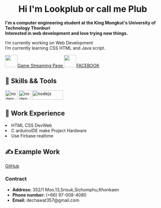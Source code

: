 <h1 align="center"> <b> Hi  I'm Lookplub or call me Plub </b>
</h1>

<p align="left"> <b>        I'm a computer engineering student at the King Mongkut's University of Technology Thonburi <br />Interested in web development and love trying new things. </b></p>

<p align="left"> I’m currently working on Web Development <br /> I’m currently learning CSS HTML and Java script.</p>

 <a href="https://www.facebook.com/P-lub-Gaming-102563579143297" class="text-center">
    <img src="https://upload.wikimedia.org/wikipedia/commons/thumb/f/fe/Video-Game-Controller-Icon-IDV-green.svg/1024px-Video-Game-Controller-Icon-IDV-green.svg.png" alt=""width="40" height="40">Game Streaming Page </a>
<a href="https://www.facebook.com/profile.php?id=100017935664780" class="text-center">
    <img src="https://cdn3.iconfinder.com/data/icons/free-social-icons/67/facebook_circle_color-512.png" alt=""width="40" height="40">FACEBOOK</a>             
 
<h2 align="left"> 🔧 Skills && Tools </h2>
<a href="https://www.arduino.cc" rel="nofollow"> 
    <img src="https://upload.wikimedia.org/wikipedia/commons/thumb/8/87/Arduino_Logo.svg/1024px-Arduino_Logo.svg.png" alt="nodejs" width="40" height="30" style="max-width: 100%;"></a>
<a href="https://code.visualstudio.com" rel="nofollow"> 
    <img src="https://cdn.icon-icons.com/icons2/2107/PNG/512/file_type_vscode_icon_130084.png" alt="nodejs" width="40" height="30" style="max-width: 100%;"></a>  
<a href="https://console.firebase.google.com" rel="nofollow"> 
    <img src="https://upload.wikimedia.org/wikipedia/commons/thumb/3/37/Firebase_Logo.svg/1280px-Firebase_Logo.svg.png" alt="nodejs" width="100" height="30" style="max-width: 100%;"></a> 
    
<h2 align="left"> 🌟 Work Experience </h2
 <ul>
      <li>HTML CSS DevWeb</li>
      <li>C arduinoIDE make Project Hardware</li>
      <li>Use Firbase realtime</li>
 </ul>
<h2 align="left"> ✍️ Example Work  </h2>  
  <a href="https://github.com/DechawatRoyda/Dechawat/edit/main/README.md">GitHub</a>
  
<h3>Contract</h3>
      <ul>
        <li><strong>Address:</strong> 352/1 Moo.13,Srisuk,Sichomphu,Khonkaen</li>
        <li><strong>Phone number:</strong> (+66) 97-008-4080</li>
        <li><strong>Email:</strong> dechawat357@gmail.com</li>
      </ul>
</h1>   

